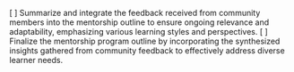 [ ] Summarize and integrate the feedback received from community members into the mentorship outline to ensure ongoing relevance and adaptability, emphasizing various learning styles and perspectives.
[ ] Finalize the mentorship program outline by incorporating the synthesized insights gathered from community feedback to effectively address diverse learner needs.